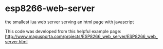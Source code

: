 # esp8266-web-server
the smallest lua web server serving an html page with javascript

This code was developed from this helpful example page: http://www.magusporta.com/projects/ESP8266_web_server/ESP8266_web_server.html
